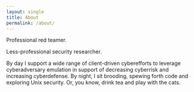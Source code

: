 ```yaml
---
layout: single
title: About
permalink: /about/
---
```


Professional red teamer.

Less-professional security researcher.

By day I support a wide range of client-driven cyberefforts to leverage
cyberadversary emulation in support of decreasing cyberrisk and increasing
cyberdefense.  By night, I sit brooding, spewing forth code and exploring Unix
security.  Or, you know, drink tea and play with the cats.
